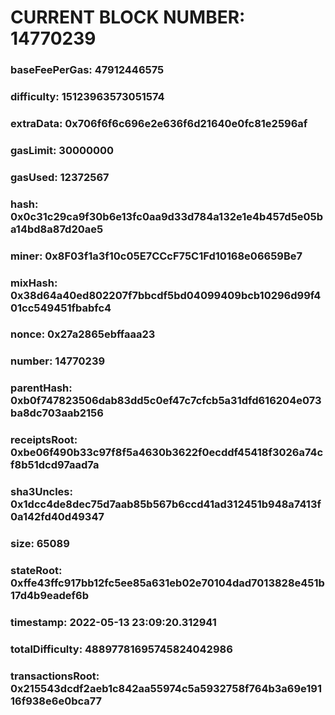 # CURRENT BLOCK NUMBER: 14770239

### baseFeePerGas: 47912446575
### difficulty: 15123963573051574
### extraData: 0x706f6f6c696e2e636f6d21640e0fc81e2596af
### gasLimit: 30000000
### gasUsed: 12372567
### hash: 0x0c31c29ca9f30b6e13fc0aa9d33d784a132e1e4b457d5e05ba14bd8a87d20ae5
### miner: 0x8F03f1a3f10c05E7CCcF75C1Fd10168e06659Be7
### mixHash: 0x38d64a40ed802207f7bbcdf5bd04099409bcb10296d99f401cc549451fbabfc4
### nonce: 0x27a2865ebffaaa23
### number: 14770239
### parentHash: 0xb0f747823506dab83dd5c0ef47c7cfcb5a31dfd616204e073ba8dc703aab2156
### receiptsRoot: 0xbe06f490b33c97f8f5a4630b3622f0ecddf45418f3026a74cf8b51dcd97aad7a
### sha3Uncles: 0x1dcc4de8dec75d7aab85b567b6ccd41ad312451b948a7413f0a142fd40d49347
### size: 65089
### stateRoot: 0xffe43ffc917bb12fc5ee85a631eb02e70104dad7013828e451b17d4b9eadef6b
### timestamp: 2022-05-13 23:09:20.312941
### totalDifficulty: 48897781695745824042986
### transactionsRoot: 0x215543dcdf2aeb1c842aa55974c5a5932758f764b3a69e19116f938e6e0bca77
